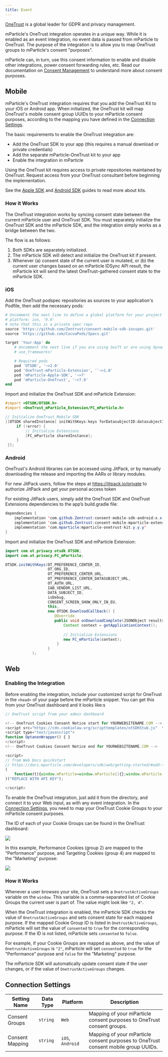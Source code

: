 ```yaml
---
title: Event
---
```


[OneTrust](http://www.onetrust.com/) is a global leader for GDPR and privacy management.

mParticle's OneTrust integration operates in a unique way. While it is enabled as an event integration, no event data is passed from mParticle to OneTrust. The purpose of the integration is to allow you to map OneTrust groups to mParticle's consent "purposes". 

mParticle can, in turn, use this consent information to enable and disable other integrations, power consent forwarding rules, etc. Read our documentation on [Consent Management](/guides/consent-management/) to understand more about consent purposes.


## Mobile

mParticle's OneTrust integration requires that you add the OneTrust Kit to your iOS or Android app. When initialized, the OneTrust kit will map OneTrust's mobile consent group UUIDs to your mParticle consent purposes, according to the mapping you have defined in the [Connection Settings](#connection-settings).

The basic requirements to enable the OneTrust integration are:

- Add the OneTrust SDK to your app (this requires a manual download or private credentials)
- Add the separate mParticle-OneTrust kit to your app
- Enable the integration in mParticle

<aside>Using the OneTrust kit requires access to private repositories maintained by OneTrust. Request access from your OneTrust consultant before beginning the implementation.</aside>

See the [Apple SDK](/developers/sdk/ios/kits/) and [Android SDK](/developers/sdk/android/kits/) guides to read more about kits.

### How it Works

The OneTrust integration works by syncing consent state between the current mParticle user and OneTrust SDK. You must separately initialize the OneTrust SDK and the mParticle SDK, and the integration simply works as a bridge between the two.

The flow is as follows:
1. Both SDKs are separately initialized.
2. The mParticle SDK will detect and initialize the OneTrust kit if present.
3. Whenever (a) consent state of the current user is mutated, or (b) the current user changes based on an mParticle IDSync API result, the mParticle kit will send the latest OneTrust-gathered consent state to the mParticle SDK.



### iOS

Add the OneTrust podspec repositories as sources to your application's Podfile, then add the necessary pods:

~~~ruby
# Uncomment the next line to define a global platform for your project
# platform: ios, '9.0'
# note that this is a private spec repo
source 'https://github.com/Zentrust/consent-mobile-sdk-iosspec.git'
source 'https://github.com/CocoaPods/Specs.git'

target 'Your-App' do
    # Uncomment the next line if you are using Swift or are using dynamic frameworks
    # use_frameworks!

    # Required pods
    pod 'OTSDK', '~>2.0'
    pod 'OneTrust-mParticle-Extension', '`~>1.0'
    pod 'mParticle-Apple-SDK', '~>7'
    pod 'mParticle-OneTrust', '~>7.9'
end
~~~

Import and initialize the OneTrust SDK and mParticle Extension:

~~~objectivec
#import <OTSDK/OTSDK.h>
#import <OneTrust_mParticle_Extension/FC_mParticle.h>

// Initialize OneTrust Mobile SDK
[[OTSDK sharedInstance] initWithKeys:keys forDatasubjectID:datasubjectID callback:^(NSDictionary *payload, NSError *error) {
     if (!error) {           
         // Initialize Extensions
         [FC_mParticle sharedInstance];
     }
 }];

~~~

### Android

OneTrust's Android libraries can be accessed using JitPack, or by manually downloading the release and importing the AARs or library modules. 

For new JitPack users, follow the steps at https://jitpack.io/private to authorize JitPack and get your personal access token

For existing JitPack users, simply add the OneTrust SDK and OneTrust Extensions dependencies to the app’s build.gradle file:

~~~java
dependencies {
    implementation 'com.github.Zentrust:consent-mobile-sdk-android:x.x.x'
    implementation 'com.github.Zentrust:consent-mobile-mparticle-extension-android:x.x.x'
    implementation 'com.mparticle:mparticle-onetrust-kit.y.y.y'
}
~~~

Import and initialize the OneTrust SDK and mParticle Extension:

~~~java
import com.ot.privacy.otsdk.OTSDK;
import com.ot.privacy.FC_mParticle;

OTSDK.initWithKeys(OT_PREFERENCE_CENTER_ID,
                   OT_ORG_ID,
                   OT_PREFERENCE_CENTER_URL,
                   OT_PREFERENCE_CENTER_DATASUBJECT_URL,
                   OT_AUTH_URL,
                   IAB_VENDOR_LIST_URL,
                   DATA_SUBJECT_ID,
                   isDebug,
                   CONSENT_SCREEN_SHOW_ONLY_IN_EU,
                   this,
                   new OTSDK.DownloadCallback() {
                      @Override
                      public void onDownloadComplete(JSONObject results, Exception error) {
                          Context context = getApplicationContext();
                            
                          // Initialize Extensions
                          new FC_mParticle(context);
                       }
                   }
            );
~~~

## Web

### Enabling the Integration

Before enabling the integration, include your customized script for OneTrust in the `<head>` of your page before the mParticle snippet.  You can get this from your OneTrust dashboard and it looks like:s

~~~javascript
// OneTrust script from your admin dashboard

<!-- OneTrust Cookies Consent Notice start for YOURWEBSITENAME.COM -->
<script src="https://cdn.cookielaw.org/scripttemplates/otSDKStub.js"  type="text/javascript" charset="UTF-8" data-domain-script="xxxxxxxx-xxxx-xxxx-xxxx-xxxxxxxxxxxx" ></script>
<script type="text/javascript">
function OptanonWrapper() { }
</script>
<!-- OneTrust Cookies Consent Notice end for YOURWEBSITENAME.COM -->

<script>
// from Web Docs quickstart
// https://docs.mparticle.com/developers/sdk/web/getting-started/#add-the-sdk-snippet
(
    function(t){window.mParticle=window.mParticle||{};window.mParticle.EventType={Unknown:0,Navigation:1,Location:2,Search:3,Transaction:4,UserContent:5,UserPreference:6,Social:7,Other:8};window.mParticle.eCommerce={Cart:{}};window.mParticle.Identity={};window.mParticle.config=window.mParticle.config||{};window.mParticle.config.rq=[];window.mParticle.config.snippetVersion=2.3;window.mParticle.ready=function(t){window.mParticle.config.rq.push(t)};var e=["endSession","logError","logBaseEvent","logEvent","logForm","logLink","logPageView","setSessionAttribute","setAppName","setAppVersion","setOptOut","setPosition","startNewSession","startTrackingLocation","stopTrackingLocation"];var o=["setCurrencyCode","logCheckout"];var i=["identify","login","logout","modify"];e.forEach(function(t){window.mParticle[t]=n(t)});o.forEach(function(t){window.mParticle.eCommerce[t]=n(t,"eCommerce")});i.forEach(function(t){window.mParticle.Identity[t]=n(t,"Identity")});function n(e,o){return function(){if(o){e=o+"."+e}var t=Array.prototype.slice.call(arguments);t.unshift(e);window.mParticle.config.rq.push(t)}}var dpId,dpV,config=window.mParticle.config,env=config.isDevelopmentMode?1:0,dbUrl="?env="+env,dataPlan=window.mParticle.config.dataPlan;dataPlan&&(dpId=dataPlan.planId,dpV=dataPlan.planVersion,dpId&&(dpV&&(dpV<1||dpV>1e3)&&(dpV=null),dbUrl+="&plan_id="+dpId+(dpV?"&plan_version="+dpV:"")));var mp=document.createElement("script");mp.type="text/javascript";mp.async=true;mp.src=("https:"==document.location.protocol?"https://jssdkcdns":"http://jssdkcdn")+".mparticle.com/js/v2/"+t+"/mparticle.js" + dbUrl;var c=document.getElementsByTagName("script")[0];c.parentNode.insertBefore(mp,c)}
)("REPLACE WITH API KEY");

</script>
~~~

To enable the OneTrust integration, just add it from the directory, and connect it to your Web input, as with any event integration. In the [Connection Settings](/integrations/onetrust/event#connection-settings), you need to map your OneTrust Cookie Groups to your mParticle consent purposes.

The ID of each of your Cookie Groups can be found in the OneTrust dashboard:

![](/images/onetrust-dashboard.png)

In this example, Performance Cookies (group 2) are mapped to the "Performance" purpose, and Targeting Cookies (group 4) are mapped to the "Marketing" purpose:

![](/images/onetrust-connection-settings.png)

### How it Works

Whenever a user browses your site, OneTrust sets a `OnetrustActiveGroups` variable on the `window`. This variable is a comma-separated list of Cookie Groups the current user is part of. The value might look like `"2, 4"`.

When the OneTrust integration is enabled, the mParticle SDK checks the value of `OnetrustActiveGroups` and sets consent state for each mapped purpose. If the mapped Cookie Group ID is listed in `OnetrustActiveGroups`, mParticle will set the value of `consented` to `true` for the corresponding purpose. If the ID is not listed, mParticle sets `consented` to `false`. 

For example, if your Cookie Groups are mapped as above, and the value of `OnetrustActiveGroups` is `"2"`, mParticle will set `consented` to `true` for the "Performance" purpose and `false` for the "Marketing" purpose.

The mParticle SDK will automatically update consent state if the user changes, or if the value of `OnetrustActiveGroups` changes.

## Connection Settings

| Setting Name| Data Type | Platform | Description |
|-------------|----------|----------------|-----------------|
| Consent Groups | `string` |  `Web` |Mapping of your mParticle consent purposes to OneTrust consent groups. |
| Consent Mapping | `string` |  `iOS`, `Android` | Mapping of your mParticle consent purposes to OneTrust consent mobile group UUIDs. |
